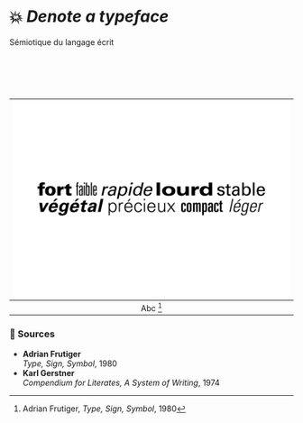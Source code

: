 # 💥 *Denote a typeface*
  Sémiotique du langage écrit
# &nbsp;

|![](links/Typo_Semiotic_01.jpg) |
|:---:|
| Abc [^1]           |

### 📎 Sources

- **Adrian Frutiger**  
  *Type, Sign, Symbol*, 1980
- **Karl Gerstner**  
  *Compendium for Literates, A System of Writing*, 1974

[^1]: Adrian Frutiger, *Type, Sign, Symbol*, 1980
